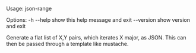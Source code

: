 Usage:
  json-range <x-start> <x-step> <x-end> <y-start> <y-step> <y-end>

Options:
  -h --help                show this help message and exit
  --version                show version and exit

Generate a flat list of X,Y pairs, which iterates X major, as JSON. This can
then be passed through a template like mustache.
